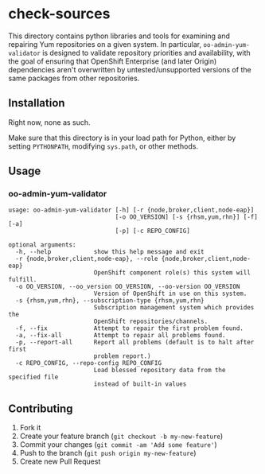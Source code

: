 # check-sources

This directory contains python libraries and tools for examining and repairing Yum repositories on a given system. In particular, `oo-admin-yum-validator` is designed to validate repository priorities and availability, with the goal of ensuring that OpenShift Enterprise (and later Origin) dependencies aren't overwritten by untested/unsupported versions of the same packages from other repositories.

## Installation

Right now, none as such.

Make sure that this directory is in your load path for Python, either by setting `PYTHONPATH`, modifying `sys.path`, or other methods.

## Usage

### oo-admin-yum-validator

    usage: oo-admin-yum-validator [-h] [-r {node,broker,client,node-eap}]
                                  [-o OO_VERSION] [-s {rhsm,yum,rhn}] [-f] [-a]
                                  [-p] [-c REPO_CONFIG]
    
    optional arguments:
      -h, --help            show this help message and exit
      -r {node,broker,client,node-eap}, --role {node,broker,client,node-eap}
                            OpenShift component role(s) this system will fulfill.
      -o OO_VERSION, --oo_version OO_VERSION, --oo-version OO_VERSION
                            Version of OpenShift in use on this system.
      -s {rhsm,yum,rhn}, --subscription-type {rhsm,yum,rhn}
                            Subscription management system which provides the
                            OpenShift repositories/channels.
      -f, --fix             Attempt to repair the first problem found.
      -a, --fix-all         Attempt to repair all problems found.
      -p, --report-all      Report all problems (default is to halt after first
                            problem report.)
      -c REPO_CONFIG, --repo-config REPO_CONFIG
                            Load blessed repository data from the specified file
                            instead of built-in values

## Contributing

1. Fork it
2. Create your feature branch (`git checkout -b my-new-feature`)
3. Commit your changes (`git commit -am 'Add some feature'`)
4. Push to the branch (`git push origin my-new-feature`)
5. Create new Pull Request
